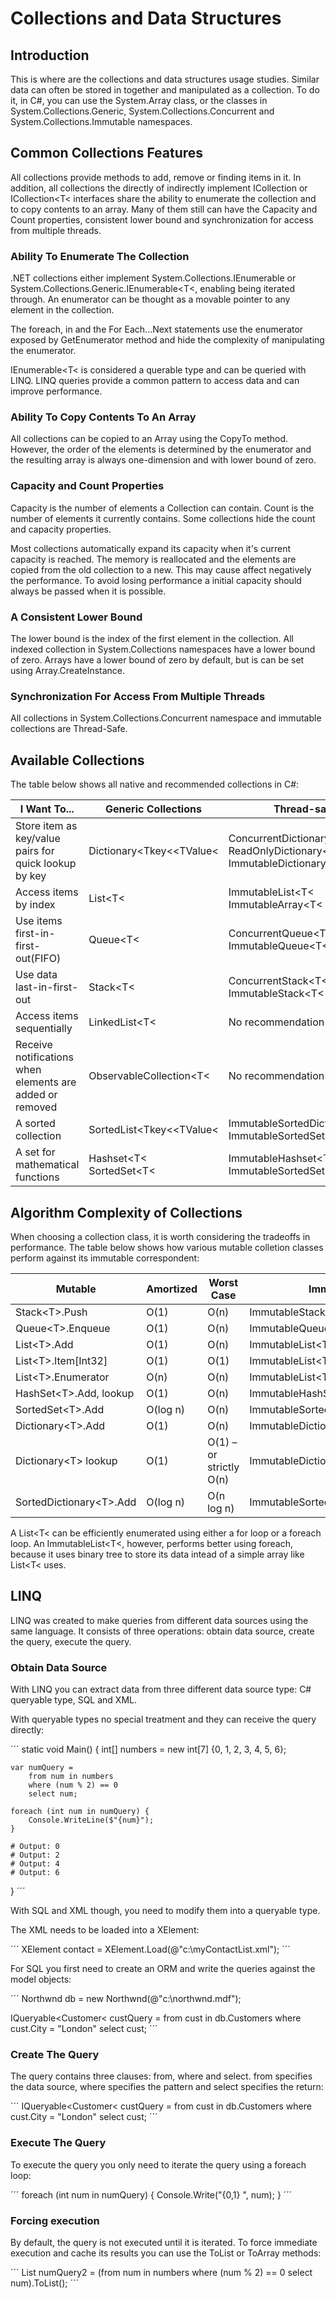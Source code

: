 # Collections and Data Structures

## Introduction

This is where are the collections and data structures usage studies. Similar data can often be stored in together and manipulated as a collection. To do it, in C#, you can use the System.Array class, or the classes in System.Collections.Generic, System.Collections.Concurrent and System.Collections.Immutable namespaces.


## Common Collections Features

All collections provide methods to add, remove or finding items in it. In addition, all collections the directly of indirectly implement ICollection or ICollection&lt;T&lt; interfaces share the ability to enumerate the collection and to copy contents to an array. Many of them still can have the Capacity and Count properties, consistent lower bound and synchronization for access from multiple threads.


### Ability To Enumerate The Collection

.NET collections either implement System.Collections.IEnumerable or System.Collections.Generic.IEnumerable&lt;T&lt;, enabling being iterated through. An enumerator can be thought as a movable pointer to any element in the collection.

The foreach, in and the For Each...Next statements use the enumerator exposed by GetEnumerator method and hide the complexity of manipulating the enumerator.

IEnumerable&lt;T&lt; is considered a querable type and can be queried with LINQ. LINQ queries provide a common pattern to access data and can improve performance.


### Ability To Copy Contents To An Array

All collections can be copied to an Array using the CopyTo method. However, the order of the elements is determined by the enumerator and the resulting array is always one-dimension and with lower bound of zero.


### Capacity and Count Properties

Capacity is the number of elements a Collection can contain. Count is the number of elements it currently contains. Some collections hide the count and capacity properties.

Most collections automatically expand its capacity when it's current capacity is reached. The memory is reallocated and the elements are copied from the old collection to a new. This may cause affect negatively the performance. To avoid losing performance a initial capacity should always be passed when it is possible.


### A Consistent Lower Bound

The lower bound is the index of the first element in the collection. All indexed collection in System.Collections namespaces have a lower bound of zero. Arrays have a lower bound of zero by default, but is can be set using Array.CreateInstance.


### Synchronization For Access From Multiple Threads

All collections in System.Collections.Concurrent namespace and immutable collections are Thread-Safe.


## Available Collections

The table below shows all native and recommended collections in C#:

<table>
    <thead>
        <th>I Want To...</th>
        <th>Generic Collections</th>
        <th>Thread-safe Collections</th>
    </thead>
    <tbody>
        <tr>
            <td>Store item as key/value pairs for quick lookup by key</td>
            <td>Dictionary&lt;Tkey&lt;&lt;TValue&lt;</td>
            <td>
                ConcurrentDictionary&lt;Tkey&lt;&lt;TValue&lt;<br/> ReadOnlyDictionary&lt;Tkey&lt;&lt;TValue&lt;<br/>  ImmutableDictionary&lt;Tkey&lt;&lt;TValue&lt;
            </td>
        </tr>
        <tr>
            <td>Access items by index</td>
            <td>List&lt;T&lt;</td>
            <td>
                ImmutableList&lt;T&lt;<br/>
                ImmutableArray&lt;T&lt;
            </td>
        </tr>
        <tr>
            <td>Use items first-in-first-out(FIFO)</td>
            <td>Queue&lt;T&lt;</td>
            <td>
                ConcurrentQueue&lt;T&lt;<br/>
                ImmutableQueue&lt;T&lt;
            </td>
        </tr>
        <tr>
            <td>Use data last-in-first-out</td>
            <td>Stack&lt;T&lt;</td>
            <td>
                ConcurrentStack&lt;T&lt;<br/>
                ImmutableStack&lt;T&lt;
            </td>
        </tr>
        <tr>
            <td>Access items sequentially</td>
            <td>LinkedList&lt;T&lt;</td>
            <td>No recommendation</td>
        </tr>
        <tr>
            <td>Receive notifications when elements are added or removed</td>
            <td>ObservableCollection&lt;T&lt;</td>
            <td>No recommendation</td>
        </tr>
        <tr>
            <td>A sorted collection</td>
            <td>SortedList&lt;Tkey&lt;&lt;TValue&lt;</td>
            <td>
                ImmutableSortedDictionary&lt;Tkey&lt;&lt;TValue&lt;<br/>
                ImmutableSortedSet&lt;T&lt;
            </td>
        </tr>
        <tr>
            <td>A set for mathematical functions</td>
            <td>
                Hashset&lt;T&lt;<br/>
                SortedSet&lt;T&lt;
            </td>
            <td>
                ImmutableHashset&lt;T&lt;<br/>
                ImmutableSortedSet&lt;T&lt;
            </td>
        </tr>
    </tbody>
</table>


## Algorithm Complexity of Collections

When choosing a collection class, it is worth considering the tradeoffs in performance. The table below shows how various mutable colletion classes perform against its immutable correspondent:


<table>
    <thead>
        <tr>
            <th>Mutable</th>
            <th>Amortized</th>
            <th>Worst Case</th>
            <th>Immutable</th>
            <th>Complexity</th>
        </tr>
    </thead>
    <tbody>
        <tr>
            <td>Stack&lt;T&gt;.Push</td>
            <td>O(1)</td>
            <td>O(n)</td>
            <td>ImmutableStack&lt;T&gt;.Push</td>
            <td>O(1)</td>
        </tr>
        <tr>
            <td>Queue&lt;T&gt;.Enqueue</td>
            <td>O(1)</td>
            <td>O(n)</td>
            <td>ImmutableQueue&lt;T&gt;.Enqueue</td>
            <td>O(1)</td>
        </tr>
        <tr>
            <td>List&lt;T&gt;.Add</td>
            <td>O(1)</td>
            <td>O(n)</td>
            <td>ImmutableList&lt;T&gt;.Add</td>
            <td>O(log n)</td>
        </tr>
        <tr>
            <td>List&lt;T&gt;.Item[Int32]</td>
            <td>O(1)</td>
            <td>O(1)</td>
            <td>ImmutableList&lt;T&gt;.Item[Int32]</td>
            <td>O(log n)</td>
        </tr>
        <tr>
            <td>List&lt;T&gt;.Enumerator</td>
            <td>O(n)</td>
            <td>O(n)</td>
            <td>ImmutableList&lt;T&gt;.Enumerator</td>
            <td>O(n)</td>
        </tr>
        <tr>
            <td>HashSet&lt;T&gt;.Add, lookup</td>
            <td>O(1)</td>
            <td>O(n)</td>
            <td>ImmutableHashSet&lt;T&gt;.Add</td>
            <td>O(log n)</td>
        </tr>
        <tr>
            <td>SortedSet&lt;T&gt;.Add</td>
            <td>O(log n)</td>
            <td>O(n)</td>
            <td>ImmutableSortedSet&lt;T&gt;.Add</td>
            <td>O(log n)</td>
        </tr>
        <tr>
            <td>Dictionary&lt;T&gt;.Add</td>
            <td>O(1)</td>
            <td>O(n)</td>
            <td>ImmutableDictionary&lt;T&gt;.Add</td>
            <td>O(log n)</td>
        </tr>
        <tr>
            <td>Dictionary&lt;T&gt; lookup</td>
            <td>O(1)</td>
            <td>O(1) – or strictly O(n)</td>
            <td>ImmutableDictionary&lt;T&gt; lookup</td>
            <td>O(log n)</td>
        </tr>
        <tr>
            <td>SortedDictionary&lt;T&gt;.Add</td>
            <td>O(log n)</td>
            <td>O(n log n)</td>
            <td>ImmutableSortedDictionary&lt;T&gt;.Add</td>
            <td>O(log n)</td>
        </tr>
    </tbody>
</table>

A List&lt;T&lt; can be efficiently enumerated using either a for loop or a foreach loop. An ImmutableList&lt;T&lt;, however, performs better using foreach, because it uses binary tree to store its data intead of a simple array like List&lt;T&lt; uses.

## LINQ

LINQ was created to make queries from different data sources using the same language. It consists of three operations: obtain data source, create the query, execute the query.

### Obtain Data Source

With LINQ you can extract data from three different data source type: C# queryable type, SQL and XML. 

With queryable types no special treatment and they can receive the query directly:

´´´
static void Main() {
    int[] numbers = new int[7] {0, 1, 2, 3, 4, 5, 6};

    var numQuery =
        from num in numbers
        where (num % 2) == 0
        select num;

    foreach (int num in numQuery) {
        Console.WriteLine($"{num}");
    }

    # Output: 0
    # Output: 2
    # Output: 4
    # Output: 6
}
´´´

With SQL and XML though, you need to modify them into a queryable type. 

The XML needs to be loaded into a XElement:

´´´
XElement contact = XElement.Load(@"c:\myContactList.xml");
´´´

For SQL you first need to create an ORM and write the queries against the model objects:

´´´
Northwnd db = new Northwnd(@"c:\northwnd.mdf");

IQueryable&lt;Customer&lt; custQuery = 
    from cust in db.Customers
    where cust.City = "London"
    select cust;
´´´


### Create The Query
The query contains three clauses: from, where and select. from specifies the data source, where specifies the pattern and select specifies the return:

´´´
IQueryable&lt;Customer&lt; custQuery = 
    from cust in db.Customers
    where cust.City = "London"
    select cust;
´´´


### Execute The Query

To execute the query you only need to iterate the query using a foreach loop:

´´´
foreach (int num in numQuery) {
    Console.Write("{0,1} ", num);
}
´´´


### Forcing execution

By default, the query is not executed until it is iterated. To force immediate execution and cache its results you can use the ToList or ToArray methods:

´´´
List<int> numQuery2 =
    (from num in numbers
     where (num % 2) == 0
     select num).ToList();
´´´
